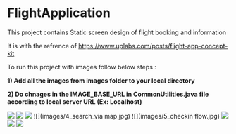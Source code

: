 # FlightApplication
This project contains Static screen design of flight booking and information

It is with the refrence of 
https://www.uplabs.com/posts/flight-app-concept-kit


To run this project with images follow below steps :

<B>1) Add all the images from images folder to your local directory </B>

<B>2) Do chnages in the IMAGE_BASE_URL in CommonUtilities.java file according to local server URL (Ex: Localhost) </B>


![](images/1_splashscreen.jpg)
![](images/2_search_flow.jpg)
![](images/3_BookingFlow.jpg)
![](images/4_search_via map.jpg)
![](images/5_checkin flow.jpg)
![](images/6_TrackFlight.jpg)
![](images/7_MyFlight.jpg)
![](images/8_price_stats.jpg)

